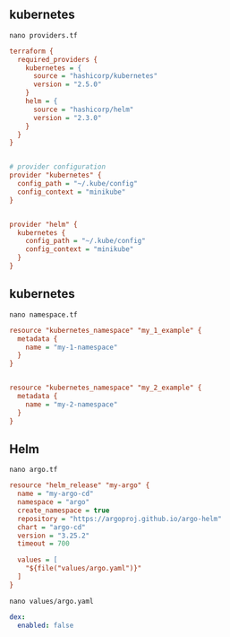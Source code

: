 ## kubernetes
`nano providers.tf`
```ini
terraform {
  required_providers {
    kubernetes = {
      source = "hashicorp/kubernetes"
      version = "2.5.0"
    }
    helm = {
      source = "hashicorp/helm"
      version = "2.3.0"
    }
  }
}


# provider configuration
provider "kubernetes" {
  config_path = "~/.kube/config"
  config_context = "minikube"
}


provider "helm" {
  kubernetes {
    config_path = "~/.kube/config"
    config_context = "minikube"
  }
}
```


## kubernetes
`nano namespace.tf`
```ini
resource "kubernetes_namespace" "my_1_example" {
  metadata {
    name = "my-1-namespace"
  }
}


resource "kubernetes_namespace" "my_2_example" {
  metadata {
    name = "my-2-namespace"
  }
}
```


## Helm
`nano argo.tf`
```ini
resource "helm_release" "my-argo" {
  name = "my-argo-cd"
  namespace = "argo"
  create_namespace = true
  repository = "https://argoproj.github.io/argo-helm"
  chart = "argo-cd"
  version = "3.25.2"
  timeout = 700

  values = [
    "${file("values/argo.yaml")}"
  ]
}
```


`nano values/argo.yaml`
```yaml
dex:
  enabled: false
```

